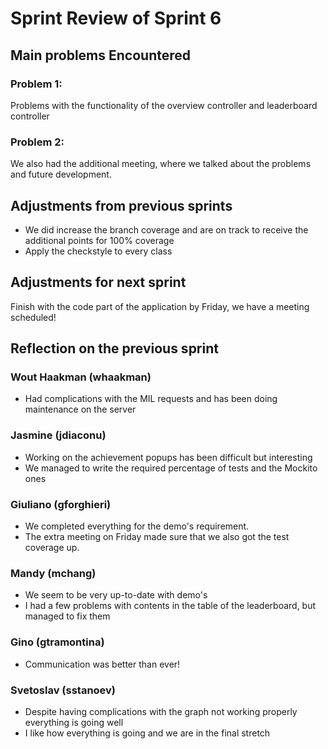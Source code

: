 
# Sprint Review of Sprint 6

## Main problems  Encountered

### Problem 1:
   Problems with the functionality of the  overview controller and leaderboard controller

### Problem 2:
We also had the additional meeting, where we talked about the problems and future development.


## Adjustments from previous sprints
- We did increase the branch coverage and are on track to receive the additional points for 100% coverage
- Apply the checkstyle to every class

## Adjustments for next sprint
Finish with the code part of the application by Friday, we have a meeting scheduled!

## Reflection on the previous sprint
### Wout Haakman (whaakman)
- Had complications with the MIL requests and has been doing maintenance on the server

### Jasmine (jdiaconu)
- Working on the achievement popups has been difficult but interesting
- We managed to write the required percentage of tests and the Mockito ones

### Giuliano (gforghieri)
- We completed everything for the demo's requirement.
- The extra meeting on Friday made sure that we also got the test coverage up.

### Mandy (mchang)
- We seem to be very up-to-date with demo's
- I had a few problems with contents in the table of the leaderboard, but managed to fix them

### Gino (gtramontina)
- Communication was better than ever!

### Svetoslav (sstanoev)
- Despite having complications with the graph not working properly everything is going well
- I like how everything is going and we are in the final stretch